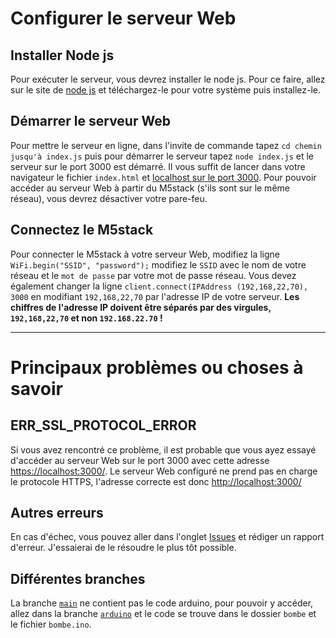 # Configurer le serveur Web

  ## Installer Node js
  Pour exécuter le serveur, vous devrez installer le node js.
  Pour ce faire, allez sur le site de [node js](https://nodejs.org/en/download/) et téléchargez-le pour votre système puis installez-le.

  ## Démarrer le serveur Web
  Pour mettre le serveur en ligne, dans l'invite de commande tapez `cd chemin jusqu'à index.js` puis pour démarrer le serveur tapez `node index.js` et le serveur sur le port 3000 est démarré.
  Il vous suffit de lancer dans votre navigateur le fichier `index.html` et [localhost sur le port 3000](http://localhost:3000/).
  Pour pouvoir accéder au serveur Web à partir du M5stack (s'ils sont sur le même réseau), vous devrez désactiver votre pare-feu.

  ## Connectez le M5stack
  Pour connecter le M5stack à votre serveur Web, modifiez la ligne `WiFi.begin("SSID", "password");` modifiez le `SSID` avec le nom de votre réseau et le `mot de passe` par votre mot de passe réseau.
  Vous devez également changer la ligne `client.connect(IPAddress (192,168,22,70), 3000` en modifiant `192,168,22,70` par l'adresse IP de votre serveur.
  __Les chiffres de l'adresse IP doivent être séparés par des virgules, `192,168,22,70` et non `192.168.22.70` !__

-----------------

# Principaux problèmes ou choses à savoir

  ## ERR_SSL_PROTOCOL_ERROR
  Si vous avez rencontré ce problème, il est probable que vous ayez essayé d'accéder au serveur Web sur le port 3000 avec cette adresse [https://localhost:3000/](https://localhost:3000/). Le serveur Web configuré ne prend pas en charge le protocole HTTPS, l'adresse correcte est donc [http://localhost:3000/](http://localhost:3000/)
  
  ## Autres erreurs
  En cas d'échec, vous pouvez aller dans l'onglet [Issues](https://github.com/angerenage/SI_Ange/issues) et rédiger un rapport d'erreur. J'essaierai de le résoudre le plus tôt possible.

  ## Différentes branches
  La branche [`main`](https://github.com/angerenage/SI_Ange/) ne contient pas le code arduino, pour pouvoir y accéder, allez dans la branche [`arduino`](https://github.com/angerenage/SI_Ange/tree/arduino) et le code se trouve dans le dossier `bombe` et le fichier `bombe.ino`.
